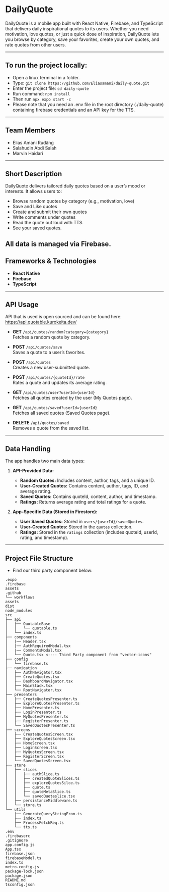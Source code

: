 # DailyQuote

DailyQuote is a mobile app built with React Native, Firebase, and TypeScript that delivers daily inspirational quotes to its users. Whether you need motivation, love quotes, or just a quick dose of inspiration, DailyQuote lets you browse by category, save your favorites, create your own quotes, and rate quotes from other users.

---
## To run the project locally:
- Open a linux terminal in a folder.
- Type: ```git clone https://github.com/Eliasamani/daily-quote.git```
- Enter the project file: ```cd daily-quote```
- Run command: ```npm install```
- Then run ```npx expo start -c```
- Please note that you need an .env file in the root directory (./daily-quote) containing firebase credentials and an API key for the TTS.
---

## Team Members

- Elias Amani Rudäng 
- Salahudin Abdi Salah
- Marvin Haidari 

---

## Short Description

DailyQuote delivers tailored daily quotes based on a user’s mood or interests. It allows users to:
- Browse random quotes by category (e.g., motivation, love)
- Save and Like quotes
- Create and submit their own quotes
- Write comments under quotes
- Read the quote out loud with TTS.
- See your saved quotes.


All data is managed via Firebase.
---

## Frameworks & Technologies

- **React Native**
- **Firebase**
- **TypeScript** 

---

## API Usage
API that is used is open sourced and can be found here:
https://api.quotable.kurokeita.dev/


- **GET** `/api/quotes/random?category={category}`  
  Fetches a random quote by category.

- **POST** `/api/quotes/save`  
  Saves a quote to a user’s favorites.

- **POST** `/api/quotes`  
  Creates a new user-submitted quote.

- **POST** `/api/quotes/{quoteId}/rate`  
  Rates a quote and updates its average rating.

- **GET** `/api/quotes/user?userId={userId}`  
  Fetches all quotes created by the user (My Quotes page).

- **GET** `/api/quotes/saved?userId={userId}`  
  Fetches all saved quotes (Saved Quotes page).

- **DELETE** `/api/quotes/saved`  
  Removes a quote from the saved list.

---

## Data Handling

The app handles two main data types:

1. **API-Provided Data:**
   - **Random Quotes:** Includes content, author, tags, and a unique ID.
   - **User-Created Quotes:** Contains content, author, tags, ID, and average rating.
   - **Saved Quotes:** Contains quoteId, content, author, and timestamp.
   - **Ratings:** Returns average rating and total ratings for a quote.

2. **App-Specific Data (Stored in Firestore):**
   - **User Saved Quotes:** Stored in `users/{userId}/savedQuotes`.
   - **User-Created Quotes:** Stored in the `quotes` collection.
   - **Ratings:** Stored in the `ratings` collection (includes quoteId, userId, rating, and timestamp).

---

## Project File Structure
- Find our third party component below:
```plaintext
.expo
.firebase
assets
.github
└── workflows
assets
dist
node_modules
src
├── api
│   ├── QuotableBase
│   │   └── quotable.ts
│   └── index.ts
├── components
│   |── Header.tsx
│   |── AuthRequiredModal.tsx
│   |── CommentsModal.tsx
│   └── Quote.tsx <---- Third Party component from "vector-icons"
├── config
│   └── firebase.ts
├── navigation
│   ├── AuthNavigator.tsx
│   ├── CreateQuotes.tsx
│   ├── DashboardNavigator.tsx
│   ├── MainStack.tsx
│   └── RootNavigator.tsx
├── presenters
│   ├── CreateQuotesPresenter.ts
│   ├── ExploreQuotesPresenter.ts
│   ├── HomePresenter.ts
│   ├── LoginPresenter.ts
│   ├── MyQuotesPresenter.ts
│   ├── RegisterPresenter.ts
│   └── SavedQuotesPresenter.ts
├── screens
│   ├── CreateQuotesScreen.tsx
│   ├── ExploreQuotesScreen.tsx
│   ├── HomeScreen.tsx
│   ├── LoginScreen.tsx
│   ├── MyQuotesScreen.tsx
│   ├── RegisterScreen.tsx
│   └── SavedQuotesScreen.tsx
├── store
│   ├── slices
│   │   ├── authSlice.ts
│   │   ├── createdQuoteSlices.ts
│   │   ├── exploreQuotesSilce.ts
│   │   ├── quote.ts
│   │   ├── quoteMetaSlice.ts
│   │   └── savedQuoteslice.tsx
│   ├── persistanceMiddleware.ts
│   └── store.ts
└── utils
    ├── GenerateQueryStringFrom.ts
    ├── index.ts
    ├── ProcessFetchReq.ts
    └── tts.ts
.env
.firebaserc
.gitignore
app.config.js
App.tsx
firebase.json
firebaseModel.ts
index.ts
metro.config.js
package-lock.json
package.json
README.md
tsconfig.json
